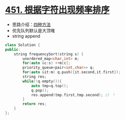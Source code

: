 # [451. 根据字符出现频率排序](https://leetcode-cn.com/problems/sort-characters-by-frequency/)

+ 思路介绍：[四种方法](https://leetcode-cn.com/problems/sort-characters-by-frequency/solution/451-gen-ju-zi-fu-chu-xian-pin-lu-pai-xu-san-chong-/)
+ 优先队列默认是大顶堆
+ string append

```cpp
class Solution {
public:
    string frequencySort(string s) {
        unordered_map<char,int> m;
        for(auto &c:s) ++m[c];
        priority_queue<pair<int,char>> q;
        for(auto &it:m) q.push({it.second,it.first});
        string res;
        while(!q.empty()){
            auto tmp=q.top();
            q.pop();
            res.append(tmp.first,tmp.second); // ！
        }
        return res;
    }
};
```
